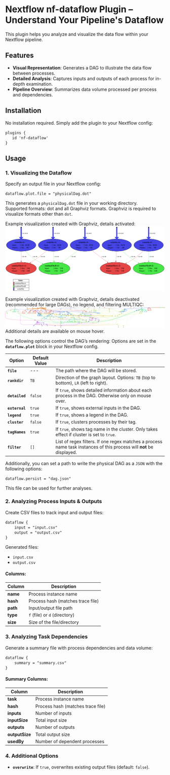 # Nextflow nf-dataflow Plugin – Understand Your Pipeline's Dataflow

This plugin helps you analyze and visualize the data flow within your Nextflow pipeline.

## Features
- **Visual Representation**: Generates a DAG to illustrate the data flow between processes.
- **Detailed Analysis**: Captures inputs and outputs of each process for in-depth examination.
- **Pipeline Overview**: Summarizes data volume processed per process and dependencies.

## Installation
No installation required. Simply add the plugin to your Nextflow config:

```nextflow
plugins {
   id 'nf-dataflow'
}
```

## Usage

### 1. Visualizing the Dataflow
Specify an output file in your Nextflow config:

```nextflow
dataflow.plot.file = "physicalDag.dot"
```

This generates a `physicalDag.dot` file in your working directory.  
Supported formats: dot and all Graphviz formats.
Graphviz is required to visualize formats other than `dot`.

Example visualization created with Graphviz, details activated:  
![Dataflow](ExampleDagDetails.svg)

Example visualization created with Graphviz, details deactivated (recommended for large DAGs), no legend, and filtering MULTIQC:
![Dataflow](ExampleDagNoDetails.svg)
Additional details are available on mouse hover.

The following options control the DAG’s rendering:
Options are set in the **`dataflow.plot`** block in your Nextflow config.


| Option         | Default Value | Description                                                                                                          |
|----------------|---------------|----------------------------------------------------------------------------------------------------------------------|
| **`file`**     | ---           | The path where the DAG will be stored.                                                                               |
| **`rankdir`**  | `TB`          | Direction of the graph layout. Options: `TB` (top to bottom), `LR` (left to right).                                  |
| **`detailed`** | `false`       | If `true`, shows detailed information about each process in the DAG. Otherwise only on mouse over.                   |
| **`external`** | `true`        | If `true`, shows external inputs in the DAG.                                                                         |
| **`legend`**   | `true`        | If `true`, shows a legend in the DAG.                                                                                |
| **`cluster`**  | `false`       | If `true`, clusters processes by their tag.                                                                          |
| **`tagNames`** | `true`        | If `true`, shows tag name in the cluster. Only takes effect if cluster is set to `true`.                             |
| **`filter`**   | `[]`          | List of regex filters. If one regex matches a process name task instances of this process will **not** be displayed. |

Additionally, you can set a path to write the physical DAG as a `JSON` with the following options:

```nextflow
dataflow.persist = "dag.json"
```
This file can be used for further analyses.

### 2. Analyzing Process Inputs & Outputs
Create CSV files to track input and output files:

```nextflow
dataflow {
    input = "input.csv"
    output = "output.csv"
}
```

Generated files:
- `input.csv`
- `output.csv`

#### Columns:
| Column    | Description                       |
|-----------|-----------------------------------|
| **name**  | Process instance name             |
| **hash**  | Process hash (matches trace file) |
| **path**  | Input/output file path            |
| **type**  | `f` (file) or `d` (directory)     |
| **size**  | Size of the file/directory        |

### 3. Analyzing Task Dependencies
Generate a summary file with process dependencies and data volume:

```nextflow
dataflow {
    summary = "summary.csv"
}
```

#### Summary Columns:
| Column         | Description                       |
|----------------|-----------------------------------|
| **task**       | Process instance name             |
| **hash**       | Process hash (matches trace file) |
| **inputs**     | Number of inputs                  |
| **inputSize**  | Total input size                  |
| **outputs**    | Number of outputs                 |
| **outputSize** | Total output size                 |
| **usedBy**     | Number of dependent processes     |

### 4. Additional Options
- **`overwrite`**: If `true`, overwrites existing output files (default: `false`).
